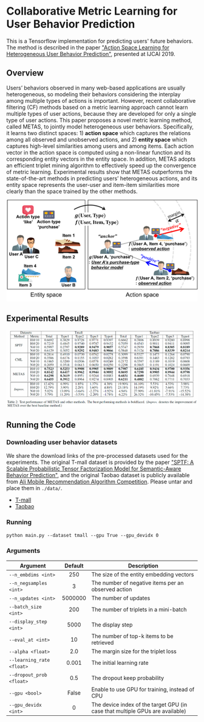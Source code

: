 # Collaborative Metric Learning for User Behavior Prediction

This is a Tensorflow implementation for predicting users' future behaviors. The method is described in the paper ["Action Space Learning for Heterogeneous User Behavior Prediction"](), presented at IJCAI 2019.

## Overview

Users’ behaviors observed in many web-based applications are usually heterogeneous, so modeling their behaviors considering the interplay among multiple types of actions is important. However, recent collaborative filtering (CF) methods based on a metric learning approach cannot learn multiple types of user actions, because they are developed for only a single type of user actions. This paper proposes a novel metric learning method, called METAS, to jointly model heterogeneous user behaviors. Specifically, it learns two distinct spaces: 1) **action space** which captures the relations among all observed and unobserved actions, and 2) **entity space** which captures high-level similarities among users and among items. Each action vector in the action space is computed using a non-linear function and its corresponding entity vectors in the entity space. In addition, METAS adopts an efficient triplet mining algorithm to effectively speed up the convergence of metric learning. Experimental results show that METAS outperforms the state-of-the-art methods in predicting users’ heterogeneous actions, and its entity space represents the user-user and item-item similarities more clearly than the space trained by the other methods.

<p align="center">
<img src="./figures/dualspace.png" width="550">
</p>

## Experimental Results

<p align="center">
<img src="./figures/performance.PNG" width="1000">
</p>

## Running the Code
### Downloading user behavior datasets
We share the download links of the pre-processed datasets used for the experiments. The original T-mall dataset is provided by the paper ["SPTF: A Scalable Probabilistic Tensor Factorization Model for Semantic-Aware Behavior Prediction"](https://ieeexplore.ieee.org/document/8215531), and the original Taobao dataset is publicly available from [Ali Mobile Recommendation Algorithm Competition](https://tianchi.aliyun.com/dataset/dataDetail?dataId=46). Please untar and place them in `./data/`.

* [T-mall](https://www.dropbox.com/s/u39ayc8gzkkg6rk/tmall.tar.gz)
* [Taobao](https://www.dropbox.com/s/u39ayc8gzkkg6rk/taobao.tar.gz)

### Running

```
python main.py --dataset tmall --gpu True --gpu_devidx 0
```

### Arguments

Argument | Default | Description
--- | :---: | ---
`--n_embdims <int>` | 250 | The size of the entity embedding vectors
`--n_negsamples <int>` | 3 | The number of negative items per an observed action
`--n_updates <int>` | 5000000 | The number of updates
`--batch_size <int>` | 200 | The number of triplets in a mini-batch
`--display_step <int>` | 5000 | The display step
`--eval_at <int>` | 10 | The number of top-k items to be retrieved
`--alpha <float>` | 2.0 | The margin size for the triplet loss
`--learning_rate <float>` | 0.001 | The initial learning rate
`--dropout_prob <float>` | 0.5 | The dropout keep probability
`--gpu <bool>` | False | Enable to use GPU for training, instead of CPU
`--gpu_devidx <int>` | 0 | The device index of the target GPU (in case that multiple GPUs are available)

